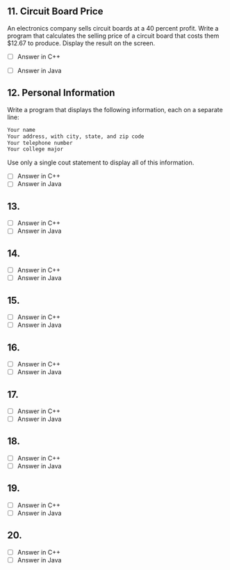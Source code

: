 <h2 id="11"> 11. Circuit Board Price </h2>

An electronics company sells circuit boards at a 40 percent profit. Write a program that calculates the selling price of a circuit board that costs them $12.67 to produce. Display the result on the screen.

- [ ] Answer in C++
- [ ] Answer in Java


<h2 id="12">12. Personal Information</h2>

Write a program that displays the following information, each on a separate line:

```markdown
Your name
Your address, with city, state, and zip code
Your telephone number
Your college major
```

Use only a single cout statement to display all of this information.

- [ ] Answer in C++
- [ ] Answer in Java

<h2 id="13">13. </h2>


 
- [ ] Answer in C++
- [ ] Answer in Java

<h2 id="14">14. </h2>


 
- [ ] Answer in C++
- [ ] Answer in Java

<h2 id="15">15. </h2>


 
- [ ] Answer in C++
- [ ] Answer in Java

<h2 id="16">16. </h2>


 
- [ ] Answer in C++
- [ ] Answer in Java

<h2 id="17">17. </h2>


 
- [ ] Answer in C++
- [ ] Answer in Java

<h2 id="18">18. </h2>


 
- [ ] Answer in C++
- [ ] Answer in Java

<h2 id="19">19. </h2>


 
- [ ] Answer in C++
- [ ] Answer in Java

<h2 id="20">20. </h2>


 
- [ ] Answer in C++
- [ ] Answer in Java
